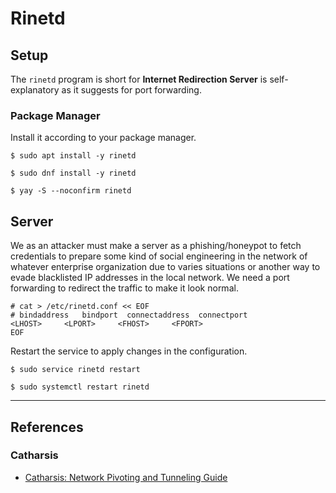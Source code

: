 # Rinetd

## Setup

The `rinetd` program is short for **Internet Redirection Server** is self-explanatory as it suggests for port forwarding. 

### Package Manager

Install it according to your package manager.

```
$ sudo apt install -y rinetd

$ sudo dnf install -y rinetd

$ yay -S --noconfirm rinetd
```

## Server

We as an attacker must make a server as a phishing/honeypot to fetch credentials to prepare some kind of social engineering in the network of whatever enterprise organization due to varies situations or another way to evade blacklisted IP addresses in the local network. We need a port forwarding to redirect the traffic to make it look normal.

```
# cat > /etc/rinetd.conf << EOF
# bindaddress   bindport  connectaddress  connectport
<LHOST>     <LPORT>     <FHOST>     <FPORT>
EOF
```

Restart the service to apply changes in the configuration.

```
$ sudo service rinetd restart

$ sudo systemctl restart rinetd
```

---
## References

### Catharsis

- [Catharsis: Network Pivoting and Tunneling Guide](https://catharsis.net.au/blog/network-pivoting-and-tunneling-guide/)